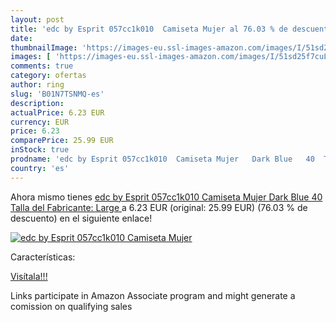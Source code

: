 ```yaml
---
layout: post
title: 'edc by Esprit 057cc1k010  Camiseta Mujer al 76.03 % de descuento'
date: 
thumbnailImage: 'https://images-eu.ssl-images-amazon.com/images/I/51sd25f7cuL._SL200_.jpg'
images: [ 'https://images-eu.ssl-images-amazon.com/images/I/51sd25f7cuL._SL200_.jpg' ]
comments: true
category: ofertas
author: ring
slug: 'B01N7TSNMQ-es'
description:
actualPrice: 6.23 EUR
currency: EUR
price: 6.23
comparePrice: 25.99 EUR
inStock: true
prodname: 'edc by Esprit 057cc1k010  Camiseta Mujer   Dark Blue   40  Talla del Fabricante: Large '
country: 'es'
---
```


Ahora mismo tienes [edc by Esprit 057cc1k010  Camiseta Mujer   Dark Blue   40  Talla del Fabricante: Large ](https://www.amazon.es/dp/B01N7TSNMQ/?tag=tolees-21) a 6.23 EUR (original: 25.99 EUR) (76.03 %  de descuento) en el siguiente enlace!

[![edc by Esprit 057cc1k010  Camiseta Mujer](https://images-eu.ssl-images-amazon.com/images/I/51sd25f7cuL._SL200_.jpg)](https://www.amazon.es/dp/B01N7TSNMQ/?tag=tolees-21)

Características:


[Visítala!!!](https://www.amazon.es/dp/B01N7TSNMQ/?tag=tolees-21)

Links participate in Amazon Associate program and might generate a comission on qualifying sales
